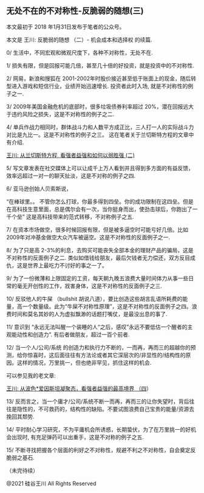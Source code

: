 ## 无处不在的不对称性-反脆弱的随想(三)

本文最初于 2018 年1月31日发布于笔者的公众号。

本文是 王川: 反脆弱的随想 （二）- 机会成本和选择权 的续篇.

0/ 生活中，不同宏观和微观尺度下，各种不对称性，无处不在.

1/ 损失有限，但是回报可能几倍，甚至几十倍的好投资，就是投资中的不对称性.

2/ 网易，新浪和搜狐在 2001-2002年时股价接近甚至低于账面上的现金，随后转型进入游戏和短信行业，业绩开始迅速增长. 投资者此时入场,
就是不对称性的例子之一.

3/ 2009年美国金融危机的底部时，很多垃圾债券利率超过 20%，潜在回报远大于违约风险之损失，这是不对称性的例子之二.

4/ 单兵作战力相同时，群体战斗力和人数平方成正比，三人打一人的实际战斗力对比是九比一。这是不对称性的例子之三。
这在笔者关于兰切斯特方程的文章中有介绍.

<a href="https://chuan.us/archives/279">王川: 从兰切斯特方程, 看强者益强和如何以弱胜强 (二)</a>

5/ 写文章发表在社交媒体上可以让成千上万人看到并且得到多方面的有益反馈，效率远超过一对一的聊天扯淡，这是不对称的例子之四.

6/ 亚马逊创始人贝索斯说，

“在棒球里。。 不管你怎么打球，你最多得到四垒。你的成功限制在这四垒。但是在高科技生意里面，总是偶尔会有一次，当你挺身而出，使劲击球后，你跑出了一千个垒”
这是高科技带来的范式转移，不对称例子之五.

7/ 在资本市场做空，很多时候回报有限，但是被多逼空时可能亏好几倍。比如2009年对冲基金做空大众汽车被逼空。这是不对称性的反面例子之一.

8/ 为了只是高 2-3%的利息，去购买可能丧失全部本金的理财产品的骗局，这是不对称性的反面例子之二.
类似如借钱给朋友，最后欠钱者无力偿还，双方反目成仇，这是世界上最吃力不讨好的事之一了。

9/ 为了一份微薄和上限固定的工资，每天朝九晚五浪费大量时间体力从事一些日常的毫无开创性的工作，戕害身体，这是不对称性的反面例子之三.

10/ 反驳他人的牛屎 （bullshit 胡说八道），要比创造这些胡言乱语所耗费的能量，高一个数量级。此为“牛屎不对称性原理”，这是不对称性的反面例子之四。浪费时间和莫名其妙的人为虚拟飘渺的话题打嘴仗，是最没出息的事了.

11/ 意识到 &#8220;永远无法叫醒一个装睡的人“之后，感叹”永远不要低估一个醒者的主观能动性和创造力&#8221;. 有后者做朋友，超过一百个前者.

12/ 当一个人/公司/系统 的创造力和执行力不断的，一而再，再而三的超越你的预测，给你惊喜时，这后面往往有方法论或者其它深层次的/非显性的/结构性的原因。这样的情况，万里挑一，但也绝非罕见，抓住这样的机会.

可以参见我的老文章:

<a href="https://chuan.us/archives/283">王川: 从波色*爱因斯坦凝聚态，看强者益强的最高境界 （四</a>）

13/ 反而言之，当一个庸才/公司/系统不断一而再，再而三的让你失望时，背后往往是隐性的，不可救药的，结构性的缺陷。不要试图浪费自己宝贵的能量/资源去挽回其颓势.

14/ 平时耐心学习研究，不为平庸机会所诱惑，长期蛰伏，为了在万里挑一的好机会出现时, 有充足弹药可以出重手，这是不对称的例子之五.

15/ 不断寻找把握各个层面的利好之不对称性，规避不利之不对称性，自会奠定反脆弱之基石.

（未完待续）

@2021 硅谷王川 All Rights Reserved


